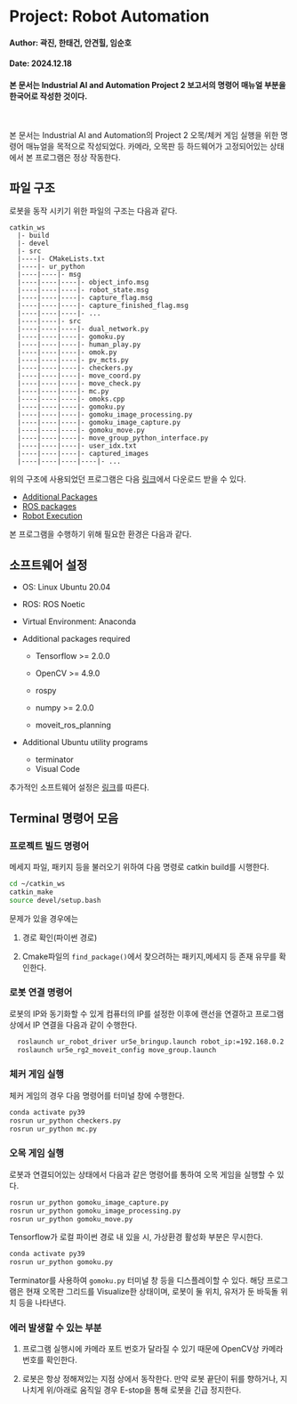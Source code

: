# Project: Robot Automation

#### Author: 곽진, 한태건, 안견힐, 임순호

#### Date: 2024.12.18

#### 본 문서는 Industrial AI and Automation Project 2 보고서의 명령어 매뉴얼 부분을 한국어로 작성한 것이다.

 

본 문서는 Industrial AI and Automation의 Project 2 오목/체커 게임 실행을 위한 명령어 매뉴얼을 목적으로 작성되었다. 카메라, 오목판 등 하드웨어가 고정되어있는 상태에서 본 프로그램은 정상 작동한다.



## 파일 구조

로봇을 동작 시키기 위한 파일의 구조는 다음과 같다.

```
catkin_ws
  |- build
  |- devel
  |- src
  |----|- CMakeLists.txt
  |----|- ur_python
  |----|----|- msg
  |----|----|----|- object_info.msg
  |----|----|----|- robot_state.msg
  |----|----|----|- capture_flag.msg
  |----|----|----|- capture_finished_flag.msg
  |----|----|----|- ...
  |----|----|- src
  |----|----|----|- dual_network.py
  |----|----|----|- gomoku.py
  |----|----|----|- human_play.py
  |----|----|----|- omok.py
  |----|----|----|- pv_mcts.py
  |----|----|----|- checkers.py
  |----|----|----|- move_coord.py
  |----|----|----|- move_check.py
  |----|----|----|- mc.py
  |----|----|----|- omoks.cpp
  |----|----|----|- gomoku.py
  |----|----|----|- gomoku_image_processing.py
  |----|----|----|- gomoku_image_capture.py
  |----|----|----|- gomoku_move.py
  |----|----|----|- move_group_python_interface.py
  |----|----|----|- user_idx.txt
  |----|----|----|- captured_images
  |----|----|----|----|- ...
```

위의 구조에 사용되었던 프로그램은 다음 [링크](https://github.com/Kwak-Jin/IAIA/tree/master/Project/Robot%20Automation/src)에서 다운로드 받을 수 있다.
- [Additional Packages](https://github.com/hyKangHGU/Industrial-AI-Automation_HGU/blob/main/tutorial/ubuntu/install-utility-programs.md)   
- [ROS packages](https://github.com/hyKangHGU/Industrial-AI-Automation_HGU/blob/main/tutorial/ros/ros-install-packages-for-robot.md)   
- [Robot Execution](https://github.com/hyKangHGU/Industrial-AI-Automation_HGU/blob/main/tutorial/ur5e/ur5e-robot-execution.md)   


본 프로그램을 수행하기 위해 필요한 환경은 다음과 같다.

## 소프트웨어 설정

- OS: Linux Ubuntu 20.04

- ROS: ROS Noetic

- Virtual Environment: Anaconda

- Additional packages required
  
  - Tensorflow >= 2.0.0
  
  - OpenCV >= 4.9.0
  
  - rospy 
  
  - numpy >= 2.0.0
  
  - moveit_ros_planning

- Additional Ubuntu utility programs
  
  - terminator
  - Visual Code

추가적인 소프트웨어 설정은 [링크](https://github.com/hyKangHGU/Industrial-AI-Automation_HGU/tree/main/tutorial/ubuntu)를 따른다.

## Terminal 명령어 모음

### 프로젝트 빌드 명령어

메세지 파일, 패키지 등을 불러오기 위하여 다음 명령로 catkin build를 시행한다.

```bash
cd ~/catkin_ws
catkin_make
source devel/setup.bash
```

문제가 있을 경우에는 

1. 경로 확인(파이썬 경로)

2. Cmake파일의 `find_package()`에서 찾으려하는 패키지,메세지 등 존재 유무를 확인한다.
   
   

### 로봇 연결 명령어

로봇의 IP와 동기화할 수 있게 컴퓨터의 IP를 설정한 이후에 랜선을 연결하고 프로그램 상에서 IP 연결을 다음과 같이 수행한다.

```bash
  roslaunch ur_robot_driver ur5e_bringup.launch robot_ip:=192.168.0.2 
  roslaunch ur5e_rg2_moveit_config move_group.launch
```

### 체커 게임 실행

체커 게임의 경우 다음 명령어를 터미널 창에 수행한다.

```bash
conda activate py39
rosrun ur_python checkers.py
rosrun ur_python mc.py
```

### 오목 게임 실행

로봇과 연결되어있는 상태에서 다음과 같은 명령어를 통하여 오목 게임을 실행할 수 있다.

```bash
rosrun ur_python gomoku_image_capture.py
rosrun ur_python gomoku_image_processing.py
rosrun ur_python gomoku_move.py
```

Tensorflow가 로컬 파이썬 경로 내 있을 시, 가상환경 활성화 부분은 무시한다.

```bash
conda activate py39
rosrun ur_python gomoku.py
```

Terminator를 사용하여 `gomoku.py` 터미널 창 등을 디스플레이할 수 있다. 해당 프로그램은 현재 오목판 그리드를 Visualize한 상태이며, 로봇이 둘 위치, 유저가 둔 바둑돌 위치 등을 나타낸다.



### 에러 발생할 수 있는 부분

1. 프로그램 실행시에 카메라 포트 번호가 달라질 수 있기 때문에 OpenCV상 카메라 번호를 확인한다.

2. 로봇은 항상 정해져있는 지점 상에서 동작한다. 만약 로봇 끝단이 뒤를 향하거나, 지나치게 위/아래로 움직일 경우 E-stop을 통해 로봇을 긴급 정지한다. 
   
   
   
   
   
   
